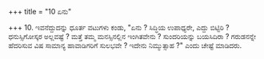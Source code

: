 +++
title = "10 ಏನು"

+++
10. ಇವನೆದ್ದುದನ್ನು ಧೂರ್ತ ವಟುಗಳು ಕಂಡು, "ಏನು ? ಸಿದ್ಧಿಯ ಉಪಾಧ್ಯರೇ, ಎದ್ದು ಬಿಟ್ಟಿರಿ ? ಧನುಸ್ಸಿಗೋಸ್ಕರ ಅಲ್ಲವಷ್ಟೆ ? ಮತ್ತೆ ತಮ್ಮ ಮನಸ್ಸಿನಲ್ಲಿನ ಇಂಗಿತವೇನು ? ಸುಂದರಿಯನ್ನು ಬಯಸಿದಿರಾ ? ಗರುಡನನ್ನೇ ಹೆದರಿಸುವ ವಿಷ ಸಾಮಾನ್ಯ ಹಾವಾಡಿಗರಿಗೆ ಸುಲಭವೇ ? ಇದೇನು ನಿಮ್ಮುತ್ಸಾಹ ?" ಎಂದು ಚೇಷ್ಟೆ ಮಾಡಿದರು.
